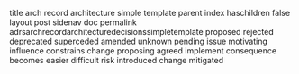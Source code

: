 title arch record architecture simple template parent index haschildren false layout post sidenav doc permalink adrsarchrecordarchitecturedecisionssimpletemplate proposed rejected deprecated superceded amended unknown pending issue motivating influence constrains change proposing agreed implement consequence becomes easier difficult risk introduced change mitigated